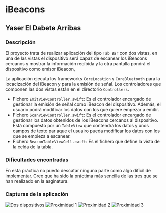 # iBeacons

## Yaser El Dabete Arribas

### Descripción

El proyecto trata de realizar aplicación del tipo `Tab Bar` con dos vistas, en una de las vistas el dispositivo será capaz de escanear los iBeacons cercanos y mostrar la información recibida y la otra pantalla pondrá el dispositivo como emisor iBeacon, 

La aplicación ejecuta los frameworks `CoreLocation` y `CoreBluetooth` para la locacización del iBeacon y para la emisión de señal. Los controladores que componen las dos vistas están en el directorio `Controllers`.

- Fichero `EmitViewController.swift`: Es el controlador encargado de gestionar la emisión de señal como iBeacon del dispositivo. Además, el usuario podrá modificar los datos con los que quiere empezar a emitir.
- Fichero `ScanViewController.swift`: Es el controlador encargado de gestionar los datos obtenidos de los iBeacons cercanos al dispositivo. Está compuesto por un `TableView` que contendrá los datos y unos campos de texto par aque el usuairo pueda modificar los datos con los que se empieza a escanear.
- Fichero `BeaconTableViewCell.swift`: Es el fichero que define la vista de la celda de la tabla.

### Dificultades encontradas

En esta práctica no puedo descatar ninguna parte como algo difícil de implementar. Creo que ha sido la práctima más sencilla de las tres que se han realizado en la asginatura.

### Capturas de la aplicación 
![Dos dispositivos](https://github.com/mastermoviles/practica-3-beacons-yasmanets/blob/main/screenshots/devices.JPG)
![Proximidad 1](https://github.com/mastermoviles/practica-3-beacons-yasmanets/blob/main/screenshots/prox1.PNG)
![Proximidad 2](https://github.com/mastermoviles/practica-3-beacons-yasmanets/blob/main/screenshots/prox2.png)
![Proximidad 3](https://github.com/mastermoviles/practica-3-beacons-yasmanets/blob/main/screenshots/prox3.png)

